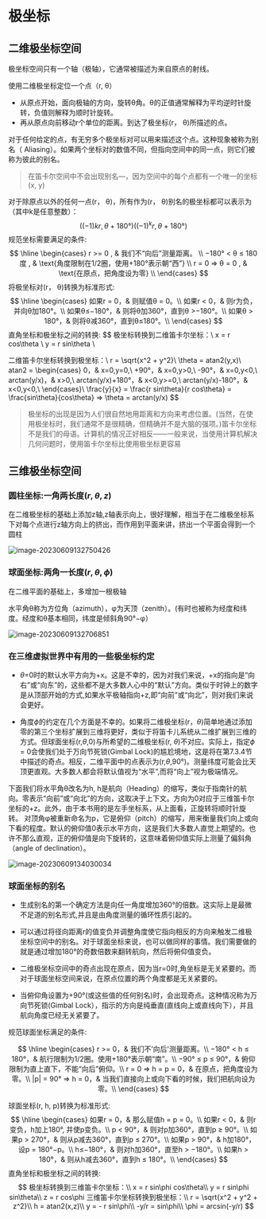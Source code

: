 # 极坐标

## 二维极坐标空间

极坐标空间只有一个轴（极轴），它通常被描述为来自原点的射线。

使用二维极坐标定位一个点（r, θ）

- 从原点开始，面向极轴的方向，旋转θ角。θ的正值通常解释为平均逆时针旋转，负值则解释为顺时针旋转。
- 再从原点向前移动r个单位的距离。到达了极坐标(r， θ)所描述的点。

对于任何给定的点，有无穷多个极坐标对可以用来描述这个点。这种现象被称为别名（ Aliasing）。如果两个坐标对的数值不同，但指向空间中的同一点，则它们被称为彼此的别名。

>  在笛卡尔空间中不会出现别名—，因为空间中的每个点都有一个唯一的坐标(x, y)

对于除原点以外的任何一点(r， θ)，所有作为(r， θ)别名的极坐标都可以表示为（其中k是任意整数）：
$$
( ( − 1 ) k r , θ + 180 ° ) ((-1)^kr, θ+180°)
$$
规范坐标需要满足的条件:
$$
\hline
\begin{cases} r >= 0 , & 我们不“向后”测量距离。 \\
−180° < θ ≤ 180度 , & \text{角度限制在1/2圈，使用+180°表示朝“西”} \\
r = 0 => θ = 0 , & \text{在原点，把角度设为零} \\
\end{cases}
$$
将极坐标对(r， θ)转换为标准形式:
$$
\hline
\begin{cases}
如果r = 0，& 则赋值θ = 0。\\
如果r < 0，& 则r为负，并向θ加180°。\\
如果θ≤−180°，& 则将θ加360°，直到θ >−180°。\\
如果θ > 180°，& 则将θ减360°，直到θ≤180°。\\
\end{cases}
$$
直角坐标和极坐标之间的转换:
$$
极坐标转换到二维笛卡尔坐标：\\
x = r cos\theta \\
y = r sin\theta \\

二维笛卡尔坐标转换到极坐标：\\
r = \sqrt{x^2 + y^2}\\
\theta = atan2(y,x)\\
atan2 = \begin{cases}
0，& x=0,y=0,\\
+90°，& x=0,y>0,\\
-90°，& x=0,y<0,\\
arctan(y/x)，& x>0,\\
arctan(y/x)+180°，& x<0,y>=0,\\
arctan(y/x)-180°，& x<0,y<0,\\
\end{cases}\\
\frac{y}{x} = \frac{r sin\theta}{r cos\theta} = \frac{sin\theta}{cos\theta} => \theta = arctan(y/x)
$$


> 极坐标的出现是因为人们很自然地用距离和方向来考虑位置。(当然，在使用极坐标时，我们通常不是很精确，但精确并不是大脑的强项。)笛卡尔坐标不是我们的母语。计算机的情况正好相反——一般来说，当使用计算机解决几何问题时，使用笛卡尔坐标比使用极坐标更容易

## 三维极坐标空间

### 圆柱坐标:一角两长度$(r,\theta,z)$
在二维极坐标的基础上添加z轴,z轴表示向上，很好理解，相当于在二维极坐标系下对每个点进行z轴方向上的挤出，而作用到平面来讲，挤出一个平面会得到一个圆柱

![image-20230609132750426](C:\Users\18023\AppData\Roaming\Typora\typora-user-images\image-20230609132750426.png)

### 球面坐标:两角一长度$(r,\theta,\phi)$

在二维平面的基础上，多增加一根极轴

水平角θ称为方位角（azimuth），φ为天顶（zenith）。(有时也被称为经度和纬度。经度和θ基本相同，纬度是倾斜角90°−φ）

![image-20230609132706851](C:\Users\18023\AppData\Roaming\Typora\typora-user-images\image-20230609132706851.png)

### 在三维虚拟世界中有用的一些极坐标约定

+ $\theta$=0时的默认水平方向为+x。这是不幸的，因为对我们来说，+x的指向是“向右”或“向东”的，这些都不是大多数人心中的“默认”方向。类似于时钟上的数字是从顶部开始的方式,如果水平极轴指向+z,即“向前”或“向北”，则对我们来说会更好。

+ 角度$\phi$的约定在几个方面是不幸的。如果将二维极坐标(r，$\theta$)简单地通过添加零的第三个坐标扩展到三维将更好，类似于将笛卡儿系统从二维扩展到三维的方式。但球面坐标(r,$\theta$,0)与所希望的二维极坐标(r, $\theta$)不对应。实际上，指定$\phi$ = 0会使我们处于万向节死锁(Gimbal Lock)的尴尬境地，这是将在第7.3.4节中描述的奇点。相反，二维平面中的点表示为(r,$\theta$,90°)。测量纬度可能会比天顶更直观。大多数人都会将默认值视为“水平”,而将“向上”视为极端情况。

下面我们将水平角θ改名为h, h是航向（Heading）的缩写，类似于指南针的航向。零表示“向前”或“向北”的方向，这取决于上下文。方向为0对应于三维笛卡尔坐标的+z。此外，由于本书用的是左手坐标系，从上面看，正旋转将顺时针旋转。
对顶角φ被重新命名为p，它是俯仰（pitch）的缩写，用来衡量我们向上或向下看的程度。默认的俯仰值0表示水平方向，这是我们大多数人直觉上期望的。也许不那么直观，正的俯仰值是向下旋转的，这意味着俯仰值实际上测量了偏斜角（angle of declination）。

![image-20230609134030034](C:\Users\18023\AppData\Roaming\Typora\typora-user-images\image-20230609134030034.png)

### 球面坐标的别名

+ 生成别名的第一个确定方法是向任一角度增加360°的倍数。这实际上是最微不足道的别名形式,并且是由角度测量的循环性质引起的。

+ 可以通过将径向距离r的值变负并调整角度使它指向相反的方向来触发二维极坐标空间中的别名。对于球面坐标来说，也可以做同样的事情。我们需要做的就是通过增加180°的奇数倍数来翻转航向，然后将俯仰值变负。

+ 二维极坐标空间中的奇点出现在原点，因为当r=0时,角坐标是无关紧要的。而对于球面坐标空间来说，在原点位置的两个角度都是无关紧要的。

+ 当俯仰角设置为+90°(或这些值的任何别名)时，会出现奇点。这种情况称为万向节死锁(Gimbal Lock），指示的方向是纯垂直(直线向上或直线向下），并且航向角度已经无关紧要了。

规范球面坐标满足的条件:

$$
\hline
\begin{cases}
r >= 0，& 我们不'向后'测量距离。\\
−180° < h ≤ 180°，& 航行限制为1/2圈。使用+180°表示朝“南”。\\
−90° ≤ p ≤ 90°，& 俯仰限制为直上直下，不能“向后”俯仰。\\
r = 0 => h = p = 0，& 在原点，把角度设为零。\\
|p| = 90° => h = 0，& 当我们直接向上或向下看的时候，我们把航向设为零。\\
\end{cases}
$$

球面坐标(r, h, p)转换为标准形式:
$$
\hline
\begin{cases}
如果r = 0，& 那么赋值h = p = 0。\\
如果r < 0，& 则r变负，h加上180°, 并使p变负。\\
p < 90°，& 则对p加360°，直到p ≥ 90°。\\
如果p > 270°，& 则从p减去360°，直到p ≤ 270°。\\
如果p > 90°，&  h加180°，设p = 180°−p。\\
h≤−180°，& 则对h加360°，直至h > −180°。\\
如果h > 180°，& 则从h减去360°，直到h ≤ 180°。\\
\end{cases}
$$
直角坐标和极坐标之间的转换:
$$
极坐标转换到三维笛卡尔坐标：\\
x = r sin\phi cos\theta\\
y = r sin\phi sin\theta\\
z = r cos\phi
三维笛卡尔坐标转换到极坐标：\\
r = \sqrt{x^2 + y^2 + z^2}\\
h = atan2(x,z)\\
y = - r sin\phi\\
-y/r = sin\phi\\
\phi = arcsin(-y/r)
$$
